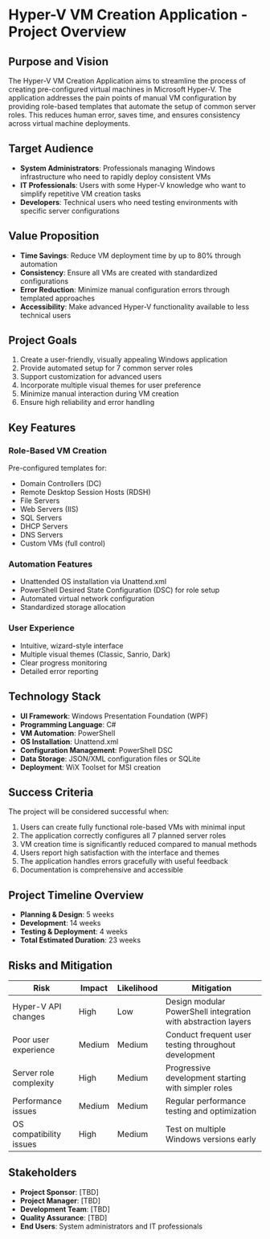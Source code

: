 # Hyper-V VM Creation Application - Project Overview

## Purpose and Vision

The Hyper-V VM Creation Application aims to streamline the process of creating pre-configured virtual machines in Microsoft Hyper-V. The application addresses the pain points of manual VM configuration by providing role-based templates that automate the setup of common server roles. This reduces human error, saves time, and ensures consistency across virtual machine deployments.

## Target Audience

- **System Administrators**: Professionals managing Windows infrastructure who need to rapidly deploy consistent VMs
- **IT Professionals**: Users with some Hyper-V knowledge who want to simplify repetitive VM creation tasks
- **Developers**: Technical users who need testing environments with specific server configurations

## Value Proposition

- **Time Savings**: Reduce VM deployment time by up to 80% through automation
- **Consistency**: Ensure all VMs are created with standardized configurations
- **Error Reduction**: Minimize manual configuration errors through templated approaches
- **Accessibility**: Make advanced Hyper-V functionality available to less technical users

## Project Goals

1. Create a user-friendly, visually appealing Windows application
2. Provide automated setup for 7 common server roles
3. Support customization for advanced users
4. Incorporate multiple visual themes for user preference
5. Minimize manual interaction during VM creation
6. Ensure high reliability and error handling

## Key Features

### Role-Based VM Creation
Pre-configured templates for:
- Domain Controllers (DC)
- Remote Desktop Session Hosts (RDSH)
- File Servers
- Web Servers (IIS)
- SQL Servers
- DHCP Servers
- DNS Servers
- Custom VMs (full control)

### Automation Features
- Unattended OS installation via Unattend.xml
- PowerShell Desired State Configuration (DSC) for role setup
- Automated virtual network configuration
- Standardized storage allocation

### User Experience
- Intuitive, wizard-style interface
- Multiple visual themes (Classic, Sanrio, Dark)
- Clear progress monitoring
- Detailed error reporting

## Technology Stack

- **UI Framework**: Windows Presentation Foundation (WPF)
- **Programming Language**: C#
- **VM Automation**: PowerShell
- **OS Installation**: Unattend.xml
- **Configuration Management**: PowerShell DSC
- **Data Storage**: JSON/XML configuration files or SQLite
- **Deployment**: WiX Toolset for MSI creation

## Success Criteria

The project will be considered successful when:

1. Users can create fully functional role-based VMs with minimal input
2. The application correctly configures all 7 planned server roles
3. VM creation time is significantly reduced compared to manual methods
4. Users report high satisfaction with the interface and themes
5. The application handles errors gracefully with useful feedback
6. Documentation is comprehensive and accessible

## Project Timeline Overview

- **Planning & Design**: 5 weeks
- **Development**: 14 weeks
- **Testing & Deployment**: 4 weeks
- **Total Estimated Duration**: 23 weeks

## Risks and Mitigation

| Risk | Impact | Likelihood | Mitigation |
|------|--------|------------|------------|
| Hyper-V API changes | High | Low | Design modular PowerShell integration with abstraction layers |
| Poor user experience | Medium | Medium | Conduct frequent user testing throughout development |
| Server role complexity | High | Medium | Progressive development starting with simpler roles |
| Performance issues | Medium | Medium | Regular performance testing and optimization |
| OS compatibility issues | High | Medium | Test on multiple Windows versions early |

## Stakeholders

- **Project Sponsor**: [TBD]
- **Project Manager**: [TBD]
- **Development Team**: [TBD]
- **Quality Assurance**: [TBD]
- **End Users**: System administrators and IT professionals 